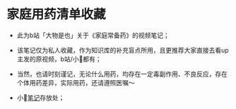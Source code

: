 # 家庭用药清单收藏


  
* 此为b站「大物是也」关于《家庭常备药》的视频笔记；

  
* 该笔记仅为私人收藏，作为知识库的补充盲点所用，且更推荐大家直接去看up主发的原视频，b站/小🍠都有；

  
* 当然，也请时刻谨记，无论什么用药，均存在一定毒副作用、不良反应，存在个体用药差异，实际用药，还请遵照医嘱～

* 小🍠[笔记](https://www.xiaohongshu.com/discovery/item/65df21f200000000040000d1?source=webshare&xhsshare=pc_web&xsec_token=ABL4nKcymSF5PnqyY2PrTclowyVdFA7zBOevCH_Ynh7gA=&xsec_source=pc_share)存放处；

